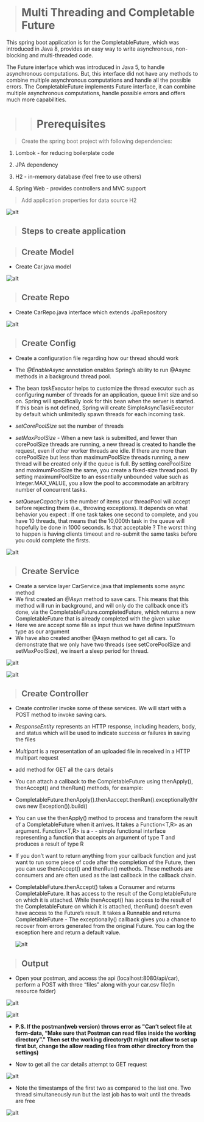 ># Multi Threading and Completable Future 

This spring boot application is for the CompletableFuture, which was introduced in Java 8, provides an easy way to write asynchronous, non-blocking and multi-threaded code.

The Future interface which was introduced in Java 5, to handle asynchronous computations. But, this interface did not have any methods to combine multiple asynchronous computations and handle all the possible errors. The CompletableFuture implements Future interface, it can combine multiple asynchronous computations, handle possible errors and offers much more capabilities.

>># Prerequisites

> Create the spring boot project with following dependencies:

1) Lombok - for reducing boilerplate code

2) JPA dependency

3) H2 - in-memory database (feel free to use others)

4) Spring Web - provides controllers and MVC support

> Add application properties for data source H2

![alt](./img/appProperties.PNG)

>## Steps to create application 

>## Create Model 
- Create Car.java model 

![alt](./img/car.PNG)

>## Create Repo 
- Create CarRepo.java interface which extends JpaRepository 

![alt](./img/carRepo.PNG)

>## Create Config 
- Create  a configuration file regarding how our thread should work

- The <i>@EnableAsync</i> annotation enables Spring’s ability to run @Async methods in a background thread pool. 
- The bean <i>taskExecutor</i> helps to customize the thread executor such as configuring number of threads for an application, queue limit size and so on. Spring will specifically look for this bean when the server is started. If this bean is not defined, Spring will create SimpleAsyncTaskExecutor by default which unlimitedly spawn threads for each incoming task.
- <i>setCorePoolSize</i> set the number of threads
- <i>setMaxPoolSize</i> - When a new task is submitted, and fewer than corePoolSize threads are running, a new thread is created to handle the request, even if other worker threads are idle. If there are more than corePoolSize but less than maximumPoolSize threads running, a new thread will be created only if the queue is full. By setting corePoolSize and maximumPoolSize the same, you create a fixed-size thread pool. By setting maximumPoolSize to an essentially unbounded value such as Integer.MAX_VALUE, you allow the pool to accommodate an arbitrary number of concurrent tasks.
- <i>setQueueCapacity</i> is the number of items your threadPool will accept before rejecting them (i.e., throwing exceptions). It depends on what behavior you expect : If one task takes one second to complete, and you have 10 threads, that means that the 10,000th task in the queue will hopefully be done in 1000 seconds. Is that acceptable ? The worst thing to happen is having clients timeout and re-submit the same tasks before you could complete the firsts.

![alt](./img/config.PNG)

>## Create Service

- Create a service layer CarService.java that implements some async method
- We first created an <i>@Asyn</i> method to save cars.  This means that this method will run in background, and will only do the callback once it’s done, via the CompletableFuture.completedFuture, which returns a new CompletableFuture that is already completed with the given value
- Here we are accept some file as input thus we have define InputStream type as our argument
- We have also created another @Asyn method to get all cars.  To demonstrate that we only have two threads (see setCorePoolSize and setMaxPoolSize), we insert a sleep period for thread.


![alt](./img/service1.PNG)

![alt](./img/service2.PNG)

>## Create Controller

- Create controller invoke some of these services.  We will start with a POST method to invoke saving cars.
- <i>ResponseEntity</i> represents an HTTP response, including headers, body, and status which will be used to indicate success or failures in saving the files
- <i>Multipart</i> is a representation of an uploaded file in received in a HTTP multipart request
- add method for GET all the cars details
- You can attach a callback to the CompletableFuture using thenApply(), thenAccept() and thenRun() methods, for example:
- CompletableFuture.thenApply().thenAaccept.thenRun().exceptionally(throws new Exception()).build()
- You can use the thenApply() method to process and transform the result of a CompletableFuture when it arrives. It takes a Function<T,R> as an argument. Function<T,R> is a - - simple functional interface representing a function that accepts an argument of type T and produces a result of type R 
- If you don’t want to return anything from your callback function and just want to run some piece of code after the completion of the Future, then you can use thenAccept() and thenRun() methods. These methods are consumers and are often used as the last callback in the callback chain.
- CompletableFuture.thenAccept() takes a Consumer<T> and returns CompletableFuture<Void>. It has access to the result of the CompletableFuture on which it is attached.
While thenAccept() has access to the result of the CompletableFuture on which it is attached, thenRun() doesn’t even have access to the Future’s result. It takes a Runnable and returns CompletableFuture<Void> - The exceptionally() callback gives you a chance to recover from errors generated from the original Future. You can log the exception here and return a default value.
  
  ![alt](./img/carCon.PNG)

>## Output 

- Open your postman, and access the api (localhost:8080/api/car), perform a POST with three “files” along with your car.csv file(In resource folder)

![alt](./img/createdAPI.PNG)

![alt](./img/createdAPIConsole.PNG)

- <b>P.S. If the postman(web version) throws error as "Can’t select file at form-data, “Make sure that Postman can read files inside the working directory”."
Then set the working directory(It might not allow to set up first but, change the allow reading files from other directory from the settings)</b>

- Now to get all the car details attempt to GET request

![alt](./img/getAPI.PNG)

- Note the timestamps of the first two as compared to the last one.  Two thread simultaneously run but the last job has to wait until the threads are free

![alt](./img/getAPIConsole.PNG)







